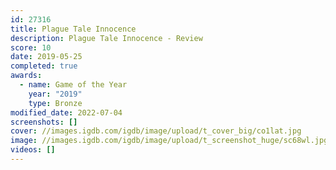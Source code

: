 ```yaml
---
id: 27316
title: Plague Tale Innocence
description: Plague Tale Innocence - Review
score: 10
date: 2019-05-25
completed: true
awards:
  - name: Game of the Year
    year: "2019"
    type: Bronze
modified_date: 2022-07-04
screenshots: []
cover: //images.igdb.com/igdb/image/upload/t_cover_big/co1lat.jpg
image: //images.igdb.com/igdb/image/upload/t_screenshot_huge/sc68wl.jpg
videos: []
---
```

